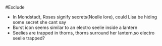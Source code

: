 #Exclude 
- In Mondstadt, Roses signify secrets(Noelle lore), could Lisa be hiding some secret she cant say
- Burst icon seems similar to an electro seelie inside a lantern
- Seelies are trapped in thorns, thorns surround her lantern,so electro seelie trapped?